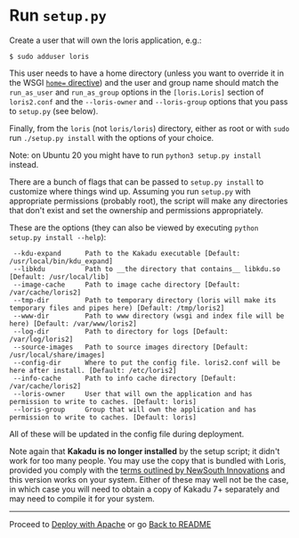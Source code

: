 Run `setup.py`
==============

Create a user that will own the loris application, e.g.:

```
$ sudo adduser loris
```

This user needs to have a home directory (unless you want to override it in the WSGI [`home=` directive](https://code.google.com/p/modwsgi/wiki/ConfigurationDirectives#WSGIDaemonProcess)) and the user and group name should match the `run_as_user` and `run_as_group` options in the `[loris.Loris]` section of `loris2.conf` and the `--loris-owner` and `--loris-group` options that you pass to `setup.py` (see below).

Finally, from the `loris` (not `loris/loris`) directory, either as root or with `sudo` run `./setup.py install` with the options of your choice.

Note: on Ubuntu 20 you might have to run `python3 setup.py install` instead.

There are a bunch of flags that can be passed to `setup.py install` to customize where things wind up. Assuming you run `setup.py` with appropriate permissions (probably root), the script will make any directories that don't exist and set the ownership and permissions appropriately.

These are the options (they can also be viewed by executing `python setup.py install --help`):

```
 --kdu-expand      Path to the Kakadu executable [Default: /usr/local/bin/kdu_expand]
 --libkdu          Path to __the directory that contains__ libkdu.so [Default: /usr/local/lib]
 --image-cache     Path to image cache directory [Default: /var/cache/loris2]
 --tmp-dir         Path to temporary directory (loris will make its temporary files and pipes here) [Default: /tmp/loris2]
 --www-dir         Path to www directory (wsgi and index file will be here) [Default: /var/www/loris2]
 --log-dir         Path to directory for logs [Default: /var/log/loris2]
 --source-images   Path to source images directory [Default: /usr/local/share/images]
 --config-dir      Where to put the config file. loris2.conf will be here after install. [Default: /etc/loris2]
 --info-cache      Path to info cache directory [Default: /var/cache/loris2]
 --loris-owner     User that will own the application and has permission to write to caches. [Default: loris]
 --loris-group     Group that will own the application and has permission to write to caches. [Default: loris]
```

All of these will be updated in the config file during deployment.

Note again that __Kakadu is no longer installed__ by the setup script; it didn't work for too many people. You may use the copy that is bundled with Loris, provided you comply with the [terms outlined by NewSouth Innovations](http://www.kakadusoftware.com/index.php?option=com_content&task=view&id=26&Itemid=22) and this version works on your system. Either of these may well not be the case, in which case you will need to obtain a copy of Kakadu 7+ separately and may need to compile it for your system.


* * *

Proceed to [Deploy with Apache](apache.md) or go [Back to README](../README.md)

